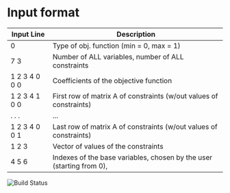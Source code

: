# Input format

  | Input Line | Description |
  | --- | --- |
  | 0 | Type of obj. function (min = 0, max = 1) |
  | 7 3 | Number of ALL variables, number of ALL constraints |
  | 1 2 3 4 0 0 0 | Coefficients of the objective function |
  | 1 2 3 4 1 0 0 | First row of matrix A of constraints (w/out values of constraints) | 
  | .     .     . | ... |
  | 1 2 3 4 0 0 1 | Last row of matrix A of constraints (w/out values of constraints) |
  | 1 2 3 | Vector of values of the constraints |
  | 4 5 6 | Indexes of the base variables, chosen by the user (starting from 0), |

![Build Status](https://github.com/F23-Optimization-assignments/Assignment1/actions/workflows/build.yml/badge.svg)
